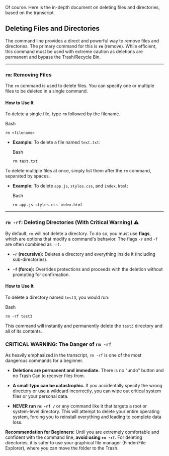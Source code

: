 Of course. Here is the in-depth document on deleting files and directories, based on the transcript.

## Deleting Files and Directories

The command line provides a direct and powerful way to remove files and directories. The primary command for this is **`rm`** (remove). While efficient, this command must be used with extreme caution as deletions are permanent and bypass the Trash/Recycle Bin.

---

### **`rm`**: Removing Files

The `rm` command is used to delete files. You can specify one or multiple files to be deleted in a single command.

#### **How to Use It**

To delete a single file, type `rm` followed by the filename.

Bash

```
rm <filename>
```

- **Example:** To delete a file named `text.txt`:
    
    Bash
    
    ```
    rm text.txt
    ```
    

To delete multiple files at once, simply list them after the `rm` command, separated by spaces.

- **Example:** To delete `app.js`, `styles.css`, and `index.html`:
    
    Bash
    
    ```
    rm app.js styles.css index.html
    ```
    

---

### **`rm -rf`**: Deleting Directories (With Critical Warning) ⚠️

By default, `rm` will not delete a directory. To do so, you must use **flags**, which are options that modify a command's behavior. The flags `-r` and `-f` are often combined as `-rf`.

- **`-r` (recursive):** Deletes a directory and everything inside it (including sub-directories).
    
- **`-f` (force):** Overrides protections and proceeds with the deletion without prompting for confirmation.
    

#### **How to Use It**

To delete a directory named `test3`, you would run:

Bash

```
rm -rf test3
```

This command will instantly and permanently delete the `test3` directory and all of its contents.

### **CRITICAL WARNING: The Danger of `rm -rf`**

As heavily emphasized in the transcript, `rm -rf` is one of the most dangerous commands for a beginner.

- **Deletions are permanent and immediate.** There is no "undo" button and no Trash Can to recover files from.
    
- **A small typo can be catastrophic.** If you accidentally specify the wrong directory or use a wildcard incorrectly, you can wipe out critical system files or your personal data.
    
- **NEVER run `rm -rf /`** or any command like it that targets a root or system-level directory. This will attempt to delete your entire operating system, forcing you to reinstall everything and leading to complete data loss.
    

**Recommendation for Beginners:** Until you are extremely comfortable and confident with the command line, **avoid using `rm -rf`**. For deleting directories, it is safer to use your graphical file manager (Finder/File Explorer), where you can move the folder to the Trash.